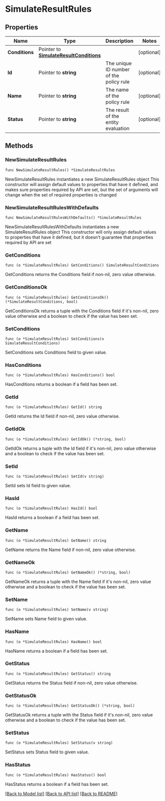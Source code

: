 # SimulateResultRules

## Properties

Name | Type | Description | Notes
------------ | ------------- | ------------- | -------------
**Conditions** | Pointer to [**SimulateResultConditions**](SimulateResultConditions.md) |  | [optional] 
**Id** | Pointer to **string** | The unique ID number of the policy rule | [optional] 
**Name** | Pointer to **string** | The name of the policy rule | [optional] 
**Status** | Pointer to **string** | The result of the entity evaluation | [optional] 

## Methods

### NewSimulateResultRules

`func NewSimulateResultRules() *SimulateResultRules`

NewSimulateResultRules instantiates a new SimulateResultRules object
This constructor will assign default values to properties that have it defined,
and makes sure properties required by API are set, but the set of arguments
will change when the set of required properties is changed

### NewSimulateResultRulesWithDefaults

`func NewSimulateResultRulesWithDefaults() *SimulateResultRules`

NewSimulateResultRulesWithDefaults instantiates a new SimulateResultRules object
This constructor will only assign default values to properties that have it defined,
but it doesn't guarantee that properties required by API are set

### GetConditions

`func (o *SimulateResultRules) GetConditions() SimulateResultConditions`

GetConditions returns the Conditions field if non-nil, zero value otherwise.

### GetConditionsOk

`func (o *SimulateResultRules) GetConditionsOk() (*SimulateResultConditions, bool)`

GetConditionsOk returns a tuple with the Conditions field if it's non-nil, zero value otherwise
and a boolean to check if the value has been set.

### SetConditions

`func (o *SimulateResultRules) SetConditions(v SimulateResultConditions)`

SetConditions sets Conditions field to given value.

### HasConditions

`func (o *SimulateResultRules) HasConditions() bool`

HasConditions returns a boolean if a field has been set.

### GetId

`func (o *SimulateResultRules) GetId() string`

GetId returns the Id field if non-nil, zero value otherwise.

### GetIdOk

`func (o *SimulateResultRules) GetIdOk() (*string, bool)`

GetIdOk returns a tuple with the Id field if it's non-nil, zero value otherwise
and a boolean to check if the value has been set.

### SetId

`func (o *SimulateResultRules) SetId(v string)`

SetId sets Id field to given value.

### HasId

`func (o *SimulateResultRules) HasId() bool`

HasId returns a boolean if a field has been set.

### GetName

`func (o *SimulateResultRules) GetName() string`

GetName returns the Name field if non-nil, zero value otherwise.

### GetNameOk

`func (o *SimulateResultRules) GetNameOk() (*string, bool)`

GetNameOk returns a tuple with the Name field if it's non-nil, zero value otherwise
and a boolean to check if the value has been set.

### SetName

`func (o *SimulateResultRules) SetName(v string)`

SetName sets Name field to given value.

### HasName

`func (o *SimulateResultRules) HasName() bool`

HasName returns a boolean if a field has been set.

### GetStatus

`func (o *SimulateResultRules) GetStatus() string`

GetStatus returns the Status field if non-nil, zero value otherwise.

### GetStatusOk

`func (o *SimulateResultRules) GetStatusOk() (*string, bool)`

GetStatusOk returns a tuple with the Status field if it's non-nil, zero value otherwise
and a boolean to check if the value has been set.

### SetStatus

`func (o *SimulateResultRules) SetStatus(v string)`

SetStatus sets Status field to given value.

### HasStatus

`func (o *SimulateResultRules) HasStatus() bool`

HasStatus returns a boolean if a field has been set.


[[Back to Model list]](../README.md#documentation-for-models) [[Back to API list]](../README.md#documentation-for-api-endpoints) [[Back to README]](../README.md)


